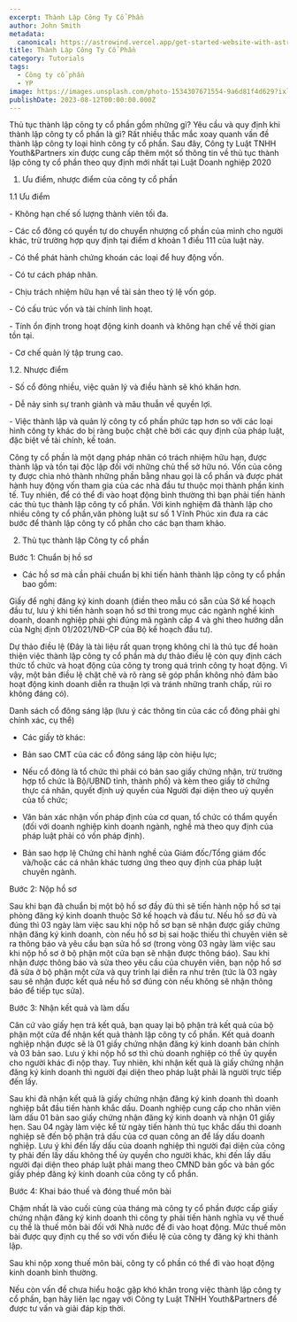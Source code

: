 ```yaml
---
excerpt: Thành Lập Công Ty Cổ Phần
author: John Smith
metadata:
  canonical: https://astrowind.vercel.app/get-started-website-with-astro-tailwind-css
title: Thành Lập Công Ty Cổ Phần
category: Tutorials
tags:
  - Công ty cổ phần
  - YP
image: https://images.unsplash.com/photo-1534307671554-9a6d81f4d629?ixlib=rb-4.0.3&ixid=M3wxMjA3fDB8MHxwaG90by1wYWdlfHx8fGVufDB8fHx8fA%3D%3D&auto=format&fit=crop&w=1651&q=80
publishDate: 2023-08-12T00:00:00.000Z
---
```

Thủ tục thành lập công ty cổ phần gồm những gì? Yêu cầu và quy định khi thành lập công ty cổ phần là gì? Rất nhiều thắc mắc xoay quanh vấn đề thành lập công ty loại hình công ty cổ phần. Sau đây, Công ty Luật TNHH Youth&Partners xin được cung cấp thêm một số thông tin về thủ tục thành lập công ty cổ phần theo quy định mới nhất tại Luật Doanh nghiệp 2020



1. Ưu điểm, nhược điểm của công ty cổ phần

1.1 Ưu điểm

\- Không hạn chế số lượng thành viên tối đa.



\- Các cổ đông có quyền tự do chuyển nhượng cổ phần của mình cho người khác, trừ trường hợp quy định tại điểm d khoản 1 điều 111 của luật này.



\- Có thể phát hành chứng khoán các loại để huy động vốn.

\- Có tư cách pháp nhân.

\- Chịu trách nhiệm hữu hạn về tài sản theo tỷ lệ vốn góp.

\- Có cấu trúc vốn và tài chính linh hoạt.

\- Tính ổn định trong hoạt động kinh doanh và không hạn chế về thời gian tồn tại.

\- Cơ chế quản lý tập trung cao.



 1.2. Nhược điểm

\- Số cổ đông nhiều, việc quản lý và điều hành sẽ khó khăn hơn.

\- Dễ nảy sinh sự tranh giành và mâu thuẫn về quyền lợi.

\- Việc thành lập và quản lý công ty cổ phần phức tạp hơn so với các loại hình công ty khác do bị ràng buộc chặt chẽ bởi các quy định của pháp luật, đặc biệt về tài chính, kế toán.

Công ty cổ phần là một dạng pháp nhân có trách nhiệm hữu hạn, được thành lập và tồn tại độc lập đối với những chủ thể sở hữu nó. Vốn của công ty được chia nhỏ thành những phần bằng nhau gọi là cổ phần và được phát hành huy động vốn tham gia của các nhà đầu tư thuộc mọi thành phần kinh tế. Tuy nhiên, để có thể đi vào hoạt động bình thường thì bạn phải tiến hành các thủ tục thành lập công ty cổ phần. Với kinh nghiệm đã thành lập cho nhiều công ty cổ phần,văn phòng luật sư số 1 Vĩnh Phúc xin đưa ra các bước để thành lập công ty cổ phần cho các bạn tham khảo.



 2. Thủ tục thành lập Công ty cổ phần 

 Bước 1: Chuẩn bị hồ sơ



+ Các hồ sơ mà cần phải chuẩn bị khi tiến hành thành lập công ty cổ phần bao gồm:

Giấy để nghị đăng ký kinh doanh (điền theo mẫu có sẵn của Sở kế hoạch đầu tư, lưu ý khi tiến hành soạn hồ sơ thì trong mục các ngành nghề kinh doanh, doanh nghiệp phải ghi đúng mã ngành cấp 4 và ghi theo hướng dẫn của Nghị định 01/2021/NĐ-CP của Bộ kế hoạch đầu tư).



Dự thảo điều lệ (Đây là tài liệu rất quan trọng không chỉ là thủ tục để hoàn thiện việc thành lập công ty cổ phần mà dự thảo điều lệ còn quy định cách thức tổ chức và hoạt động của công ty trong quá trình công ty hoạt động. Vì vậy, một bản điều lệ chặt chẽ và rõ ràng sẽ góp phần không nhỏ đảm bảo hoạt động kinh doanh diễn ra thuận lợi và tránh những tranh chấp, rủi ro không đáng có).

Danh sách cổ đông sáng lập (lưu ý các thông tin của các cổ đông phải ghi chính xác, cụ thể)



+ Các giấy tờ khác:



+ Bản sao CMT của các cổ đông sáng lập còn hiệu lực;



+ Nếu cổ đông là tổ chức thì phải có bản sao giấy chứng nhận, trừ trường hợp tổ chức là Bộ/UBND tỉnh, thành phố) và kèm theo giấy tờ chứng thực cá nhân, quyết định uỷ quyền của Người đại diện theo uỷ quyền của tổ chức;

+ Văn bản xác nhận vốn pháp định của cơ quan, tổ chức có thẩm quyền (đối với doanh nghiệp kinh doanh ngành, nghề mà theo quy định của pháp luật phải có vốn pháp định).

+ Bản sao hợp lệ Chứng chỉ hành nghề của Giám đốc/Tổng giám đốc và/hoặc các cá nhân khác tương ứng theo quy định của pháp luật chuyên ngành.



Bước 2: Nộp hồ sơ

Sau khi bạn đã chuẩn bị một bộ hồ sơ đầy đủ thì sẽ tiến hành nộp hồ sơ tại phòng đăng ký kinh doanh thuộc Sở kế hoạch và đầu tư. Nếu hồ sơ đủ và đúng thì 03 ngày làm việc sau khi nộp hồ sơ bạn sẽ nhận được giấy chứng nhận đăng ký kinh doanh, còn nếu hồ sơ bị sai hoặc thiếu thì chuyên viên sẽ ra thông báo và yêu cầu bạn sửa hồ sơ (trong vòng 03 ngày làm việc sau khi nộp hồ sơ ở bộ phận một cửa bạn sẽ nhận được thông báo). Sau khi nhận được thông báo và sửa theo yêu cầu của chuyên viên, bạn nộp hồ sơ đã sửa ở bộ phận một cửa và quy trình lại diễn ra như trên (tức là 03 ngày sau sẽ nhận được kết quả nếu hồ sơ đúng còn nếu không sẽ nhận thông báo để tiếp tục sửa).



Bước 3: Nhận kết quả và làm dấu

Căn cứ vào giấy hẹn trả kết quả, bạn quay lại bộ phận trả kết quả của bộ phận một cửa để nhận kết quả thành lập công ty cổ phần. Kết quả doanh nghiệp nhận được sẽ là 01 giấy chứng nhận đăng ký kinh doanh bản chính và 03 bản sao. Lưu ý khi nộp hồ sơ thì chủ doanh nghiệp có thể ủy quyền cho người khác đi nộp thay. Tuy nhiên, khi nhận kết quả là giấy chứng nhận đăng ký kinh doanh thì người đại diện theo pháp luật phải là người trực tiếp đến lấy.



Sau khi đã nhận kết quả là giấy chứng nhận đăng ký kinh doanh thì doanh nghiệp bắt đầu tiến hành khắc dấu. Doanh nghiệp cung cấp cho nhân viên làm dấu 01 bản sao giấy chứng nhận đăng ký kinh doanh và nhận 01 giấy hẹn. Sau 04 ngày làm việc kể từ ngày tiến hành thủ tục khắc dấu thì doanh nghiệp sẽ đến bộ phận trả dấu của cơ quan công an để lấy dấu doanh nghiệp. Lưu ý khi đến lấy dấu của doanh nghiệp thì người đại diện của công ty phải đến lấy dấu không thể ủy quyền cho người khác, khi đến lấy dấu người đại diện theo pháp luật phải mang theo CMND bản gốc và bản gốc giấy phép đăng ký kinh doanh của công ty cổ phần.



Bước 4:  Khai báo thuế và đóng thuế môn bài

Chậm nhất là vào cuối cùng của tháng mà công ty cổ phần được cấp giấy chứng nhận đăng ký kinh doanh thì công ty phải tiến hành nghĩa vụ về thuế cụ thể là thuế môn bài đối với Nhà nước để đi vào hoạt động. Mức thuế môn bài được quy định cụ thể so với vốn điều lệ của công ty đăng ký khi thành lập.



Sau khi nộp xong thuế môn bài, công ty cổ phần có thể đi vào hoạt động kinh doanh bình thường.

Nếu còn vấn đề chưa hiểu hoặc gặp khó khăn trong việc thành lập công ty cổ phần, bạn hãy liên lạc ngay với Công ty Luật TNHH Youth&Partners để được tư vấn và giải đáp kịp thời.

